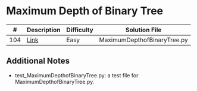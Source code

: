 # Maximum Depth of Binary Tree
|#|Description|Difficulty|Solution File|
|-|-|-|-|
|104|[Link](https://leetcode.com/problems/maximum-depth-of-binary-tree/description/)|Easy|MaximumDepthofBinaryTree.py|

## Additional Notes
- test_MaximumDepthofBinaryTree.py: a test file for MaximumDepthofBinaryTree.py.
